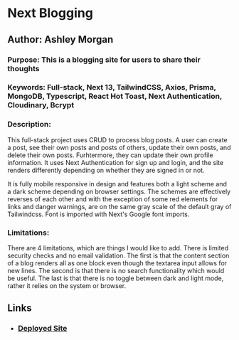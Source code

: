 # Next Blogging

## Author: Ashley Morgan

### Purpose: This is a blogging site for users to share their thoughts

### Keywords: Full-stack, Next 13, TailwindCSS, Axios, Prisma, MongoDB, Typescript, React Hot Toast, Next Authentication, Cloudinary, Bcrypt

### Description:

This full-stack project uses CRUD to process blog posts. A user can create a post, see their own posts and posts of others, update their own posts, and delete their own posts. Furhtermore, they can update their own profile information. It uses Next Authentication for sign up and login, and the site renders differently depending on whether they are signed in or not. 

It is fully mobile responsive in design and features both a light scheme and a dark scheme depending on browser settings. The schemes are effectively reverses of each other and with the exception of some red elements for links and danger warnings, are on the same gray scale of the default gray of Tailwindcss. Font is imported with Next's Google font imports.

### Limitations:

There are 4 limitations, which are things I would like to add. There is limited security checks and no email validation. The first is that the content section of a blog renders all as one block even though the textarea input allows for new lines. The second is that there is no search functionality which would be useful. The last is that there is no toggle between dark and light mode, rather it relies on the system or browser.

## Links

- ### [Deployed Site](https://next-blogging-portfolio.vercel.app/)
